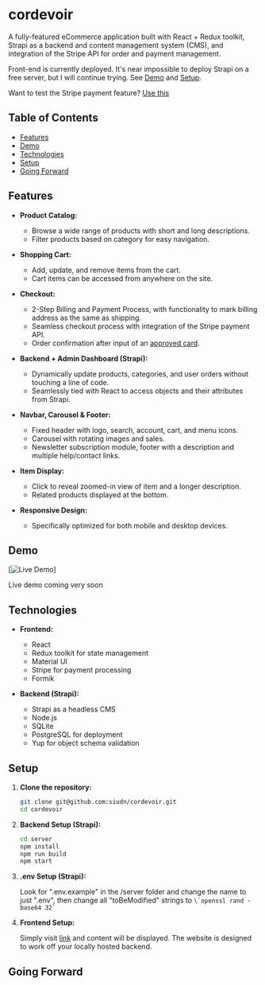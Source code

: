 # cordevoir

A fully-featured eCommerce application built with React + Redux toolkit, Strapi as a backend and content management system (CMS), and integration of the Stripe API for order and payment management.

Front-end is currently deployed. It's near impossible to deploy Strapi on a free server, but I will continue trying. See [Demo](#demo) and [Setup](#setup).

Want to test the Stripe payment feature? [Use this](https://stripe.com/docs/testing#cards)

## Table of Contents

- [Features](#features)
- [Demo](#demo)
- [Technologies](#technologies)
- [Setup](#setup)
- [Going Forward](#goingforward)

## Features

- **Product Catalog:**

  - Browse a wide range of products with short and long descriptions.
  - Filter products based on category for easy navigation.

- **Shopping Cart:**

  - Add, update, and remove items from the cart.
  - Cart items can be accessed from anywhere on the site.

- **Checkout:**

  - 2-Step Billing and Payment Process, with functionality to mark billing address as the same as shipping.
  - Seamless checkout process with integration of the Stripe payment API.
  - Order confirmation after input of an [approved card](https://stripe.com/docs/testing#cards).

- **Backend + Admin Dashboard (Strapi):**

  - Dynamically update products, categories, and user orders without touching a line of code.
  - Seamlessly tied with React to access objects and their attributes from Strapi.

- **Navbar, Carousel & Footer:**

  - Fixed header with logo, search, account, cart, and menu icons.
  - Carousel with rotating images and sales.
  - Newsletter subscription module, footer with a description and multiple help/contact links.

- **Item Display:**

  - Click to reveal zoomed-in view of item and a longer description.
  - Related products displayed at the bottom.

- **Responsive Design:**
  - Specifically optimized for both mobile and desktop devices.

## Demo

[![Live Demo](demo-link)]

Live demo coming very soon

## Technologies

- **Frontend:**

  - React
  - Redux toolkit for state management
  - Material UI
  - Stripe for payment processing
  - Formik

- **Backend (Strapi):**

  - Strapi as a headless CMS
  - Node.js
  - SQLite
  - PostgreSQL for deployment
  - Yup for object schema validation

## Setup

1. **Clone the repository:**

   ```bash
   git clone git@github.com:siudn/cordevoir.git
   cd cordevoir
   ```

2. **Backend Setup (Strapi):**

   ```bash
   cd server
   npm install
   npm run build
   npm start
   ```

3. **.env Setup (Strapi):**

   Look for ".env.example" in the /server folder and change the name to just ".env", then change all "toBeModified" strings to `` \`openssl rand -base64 32`  ``

4. **Frontend Setup:**

   Simply visit [link](https://cordevoir.vercel.app/) and content will be displayed. The website is designed to work off your locally hosted backend.

## Going Forward
